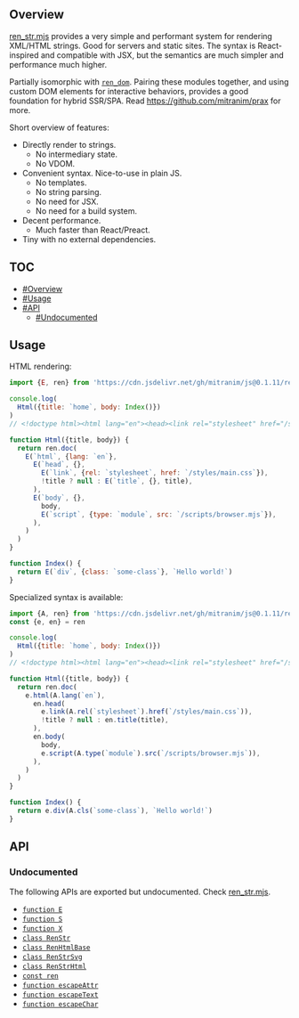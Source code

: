 ## Overview

[ren_str.mjs](../ren_str.mjs) provides a very simple and performant system for rendering XML/HTML strings. Good for servers and static sites. The syntax is React-inspired and compatible with JSX, but the semantics are much simpler and performance much higher.

Partially isomorphic with [`ren_dom`](ren_dom_readme.md). Pairing these modules together, and using custom DOM elements for interactive behaviors, provides a good foundation for hybrid SSR/SPA. Read https://github.com/mitranim/prax for more.

Short overview of features:

  * Directly render to strings.
    * No intermediary state.
    * No VDOM.
  * Convenient syntax. Nice-to-use in plain JS.
    * No templates.
    * No string parsing.
    * No need for JSX.
    * No need for a build system.
  * Decent performance.
    * Much faster than React/Preact.
  * Tiny with no external dependencies.

## TOC

* [#Overview](#overview)
* [#Usage](#usage)
* [#API](#api)
  * [#Undocumented](#undocumented)

## Usage

HTML rendering:

```js
import {E, ren} from 'https://cdn.jsdelivr.net/gh/mitranim/js@0.1.11/ren_str.mjs'

console.log(
  Html({title: `home`, body: Index()})
)
// <!doctype html><html lang="en"><head><link rel="stylesheet" href="/styles/main.css"><title>home</title></head><body><div class="some-class">Hello world!</div><script type="module" src="/scripts/browser.mjs"></script></body></html>

function Html({title, body}) {
  return ren.doc(
    E(`html`, {lang: `en`},
      E(`head`, {},
        E(`link`, {rel: `stylesheet`, href: `/styles/main.css`}),
        !title ? null : E(`title`, {}, title),
      ),
      E(`body`, {},
        body,
        E(`script`, {type: `module`, src: `/scripts/browser.mjs`}),
      ),
    )
  )
}

function Index() {
  return E(`div`, {class: `some-class`}, `Hello world!`)
}
```

Specialized syntax is available:

```js
import {A, ren} from 'https://cdn.jsdelivr.net/gh/mitranim/js@0.1.11/ren_str.mjs'
const {e, en} = ren

console.log(
  Html({title: `home`, body: Index()})
)
// <!doctype html><html lang="en"><head><link rel="stylesheet" href="/styles/main.css"><title>home</title></head><body><div class="some-class">Hello world!</div><script type="module" src="/scripts/browser.mjs"></script></body></html>

function Html({title, body}) {
  return ren.doc(
    e.html(A.lang(`en`),
      en.head(
        e.link(A.rel(`stylesheet`).href(`/styles/main.css`)),
        !title ? null : en.title(title),
      ),
      en.body(
        body,
        e.script(A.type(`module`).src(`/scripts/browser.mjs`)),
      ),
    )
  )
}

function Index() {
  return e.div(A.cls(`some-class`), `Hello world!`)
}
```

## API

### Undocumented

The following APIs are exported but undocumented. Check [ren_str.mjs](../ren_str.mjs).

  * [`function E`](../ren_str.mjs#L5)
  * [`function S`](../ren_str.mjs#L6)
  * [`function X`](../ren_str.mjs#L7)
  * [`class RenStr`](../ren_str.mjs#L16)
  * [`class RenHtmlBase`](../ren_str.mjs#L73)
  * [`class RenStrSvg`](../ren_str.mjs#L141)
  * [`class RenStrHtml`](../ren_str.mjs#L145)
  * [`const ren`](../ren_str.mjs#L162)
  * [`function escapeAttr`](../ren_str.mjs#L187)
  * [`function escapeText`](../ren_str.mjs#L200)
  * [`function escapeChar`](../ren_str.mjs#L207)
